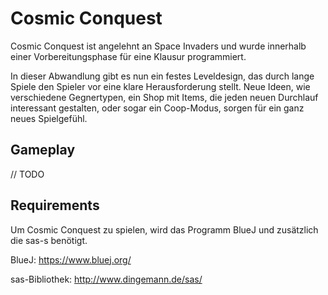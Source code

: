 # Cosmic Conquest

Cosmic Conquest ist angelehnt an Space Invaders und wurde innerhalb einer Vorbereitungsphase für eine Klausur programmiert.

In dieser Abwandlung gibt es nun ein festes Leveldesign, das durch lange Spiele den Spieler vor eine klare Herausforderung stellt.
Neue Ideen, wie verschiedene Gegnertypen, ein Shop mit Items, die jeden neuen Durchlauf interessant gestalten, oder sogar ein Coop-Modus, sorgen für ein ganz neues Spielgefühl.

## Gameplay
// TODO


### 

## Requirements

Um Cosmic Conquest zu spielen, wird das Programm BlueJ und zusätzlich die sas-s benötigt.

BlueJ: https://www.bluej.org/

sas-Bibliothek: http://www.dingemann.de/sas/
